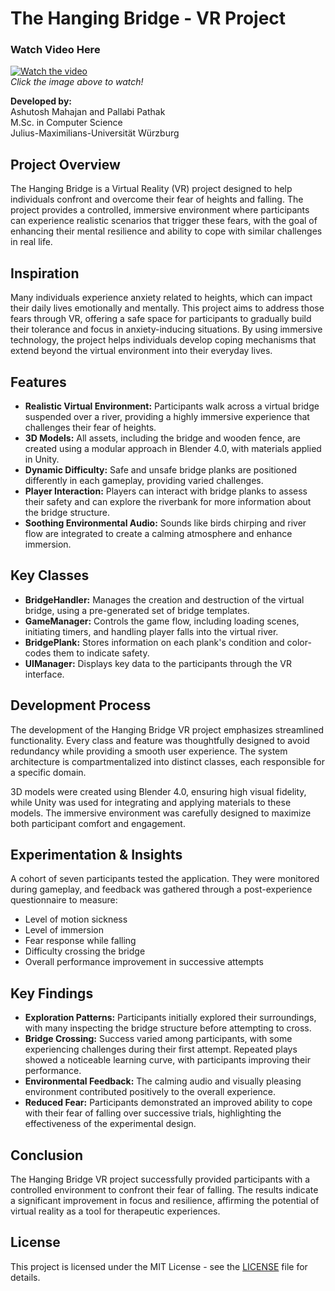 # The Hanging Bridge - VR Project

### **Watch Video Here**
[![Watch the video](https://img.youtube.com/vi/GGKp40hNwck/0.jpg)](https://www.youtube.com/watch?v=GGKp40hNwck)  
*Click the image above to watch!*


**Developed by:**  
Ashutosh Mahajan and Pallabi Pathak  
M.Sc. in Computer Science  
Julius-Maximilians-Universität Würzburg

## Project Overview
The Hanging Bridge is a Virtual Reality (VR) project designed to help individuals confront and overcome their fear of heights and falling. The project provides a controlled, immersive environment where participants can experience realistic scenarios that trigger these fears, with the goal of enhancing their mental resilience and ability to cope with similar challenges in real life.

## Inspiration
Many individuals experience anxiety related to heights, which can impact their daily lives emotionally and mentally. This project aims to address those fears through VR, offering a safe space for participants to gradually build their tolerance and focus in anxiety-inducing situations. By using immersive technology, the project helps individuals develop coping mechanisms that extend beyond the virtual environment into their everyday lives.

## Features
- **Realistic Virtual Environment:** Participants walk across a virtual bridge suspended over a river, providing a highly immersive experience that challenges their fear of heights.
- **3D Models:** All assets, including the bridge and wooden fence, are created using a modular approach in Blender 4.0, with materials applied in Unity.
- **Dynamic Difficulty:** Safe and unsafe bridge planks are positioned differently in each gameplay, providing varied challenges.
- **Player Interaction:** Players can interact with bridge planks to assess their safety and can explore the riverbank for more information about the bridge structure.
- **Soothing Environmental Audio:** Sounds like birds chirping and river flow are integrated to create a calming atmosphere and enhance immersion.

## Key Classes
- **BridgeHandler:** Manages the creation and destruction of the virtual bridge, using a pre-generated set of bridge templates.
- **GameManager:** Controls the game flow, including loading scenes, initiating timers, and handling player falls into the virtual river.
- **BridgePlank:** Stores information on each plank's condition and color-codes them to indicate safety.
- **UIManager:** Displays key data to the participants through the VR interface.

## Development Process
The development of the Hanging Bridge VR project emphasizes streamlined functionality. Every class and feature was thoughtfully designed to avoid redundancy while providing a smooth user experience. The system architecture is compartmentalized into distinct classes, each responsible for a specific domain.

3D models were created using Blender 4.0, ensuring high visual fidelity, while Unity was used for integrating and applying materials to these models. The immersive environment was carefully designed to maximize both participant comfort and engagement.

## Experimentation & Insights
A cohort of seven participants tested the application. They were monitored during gameplay, and feedback was gathered through a post-experience questionnaire to measure:

- Level of motion sickness
- Level of immersion
- Fear response while falling
- Difficulty crossing the bridge
- Overall performance improvement in successive attempts

## Key Findings
- **Exploration Patterns:** Participants initially explored their surroundings, with many inspecting the bridge structure before attempting to cross.
- **Bridge Crossing:** Success varied among participants, with some experiencing challenges during their first attempt. Repeated plays showed a noticeable learning curve, with participants improving their performance.
- **Environmental Feedback:** The calming audio and visually pleasing environment contributed positively to the overall experience.
- **Reduced Fear:** Participants demonstrated an improved ability to cope with their fear of falling over successive trials, highlighting the effectiveness of the experimental design.

## Conclusion
The Hanging Bridge VR project successfully provided participants with a controlled environment to confront their fear of falling. The results indicate a significant improvement in focus and resilience, affirming the potential of virtual reality as a tool for therapeutic experiences.

## License

This project is licensed under the MIT License - see the [LICENSE](LICENSE) file for details.

